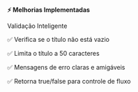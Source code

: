 **⚡ Melhorias Implementadas**

Validação Inteligente

✅ Verifica se o título não está vazio

✅ Limita o título a 50 caracteres

✅ Mensagens de erro claras e amigáveis

✅ Retorna true/false para controle de fluxo

